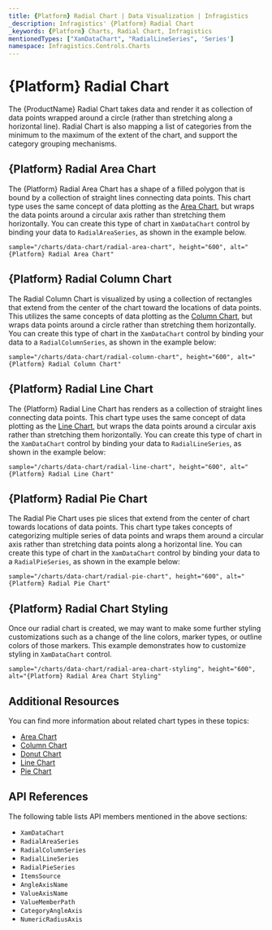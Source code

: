 ```yaml
---
title: {Platform} Radial Chart | Data Visualization | Infragistics
_description: Infragistics' {Platform} Radial Chart
_keywords: {Platform} Charts, Radial Chart, Infragistics
mentionedTypes: ["XamDataChart", "RadialLineSeries", 'Series']
namespace: Infragistics.Controls.Charts
---
```

# {Platform} Radial Chart

The {ProductName} Radial Chart takes data and render it as collection of data points wrapped around a circle (rather than stretching along a horizontal line). Radial Chart is also mapping a list of categories from the minimum to the maximum of the extent of the chart, and support the category grouping mechanisms.

## {Platform} Radial Area Chart

The {Platform} Radial Area Chart has a shape of a filled polygon that is bound by a collection of straight lines connecting data points. This chart type uses the same concept of data plotting as the [Area Chart](area-chart.md), but wraps the data points around a circular axis rather than stretching them horizontally. You can create this type of chart in `XamDataChart` control by binding your data to `RadialAreaSeries`, as shown in the example below.

`sample="/charts/data-chart/radial-area-chart", height="600", alt="{Platform} Radial Area Chart"`



<div class="divider--half"></div>

## {Platform} Radial Column Chart

The Radial Column Chart is visualized by using a collection of rectangles that extend from the center of the chart toward the locations of data points. This utilizes the same concepts of data plotting as the [Column Chart](column-chart.md), but wraps data points around a circle rather than stretching them horizontally. You can create this type of chart in the `XamDataChart` control by binding your data to a `RadialColumnSeries`, as shown in the example below:

`sample="/charts/data-chart/radial-column-chart", height="600", alt="{Platform} Radial Column Chart"`



<div class="divider--half"></div>

## {Platform} Radial Line Chart

The {Platform} Radial Line Chart has renders as a collection of straight lines connecting data points. This chart type uses the same concept of data plotting as the [Line Chart](line-chart.md), but wraps the data points around a circular axis rather than stretching them horizontally. You can create this type of chart in the `XamDataChart` control by binding your data to `RadialLineSeries`, as shown in the example below:

`sample="/charts/data-chart/radial-line-chart", height="600", alt="{Platform} Radial Line Chart"`



<div class="divider--half"></div>

## {Platform} Radial Pie Chart

The Radial Pie Chart uses pie slices that extend from the center of chart towards locations of data points. This chart type takes concepts of categorizing multiple series of data points and wraps them around a circular axis rather than stretching data points along a horizontal line. You can create this type of chart in the `XamDataChart` control by binding your data to a `RadialPieSeries`, as shown in the example below:

`sample="/charts/data-chart/radial-pie-chart", height="600", alt="{Platform} Radial Pie Chart"`



<div class="divider--half"></div>

## {Platform} Radial Chart Styling

Once our radial chart is created, we may want to make some further styling customizations such as a change of the line colors, marker types, or outline colors of those markers. This example demonstrates how to customize styling in `XamDataChart` control.

`sample="/charts/data-chart/radial-area-chart-styling", height="600", alt="{Platform} Radial Area Chart Styling"`



<div class="divider--half"></div>


## Additional Resources

You can find more information about related chart types in these topics:

- [Area Chart](area-chart.md)
- [Column Chart](column-chart.md)
- [Donut Chart](donut-chart.md)
- [Line Chart](line-chart.md)
- [Pie Chart](pie-chart.md)

## API References

The following table lists API members mentioned in the above sections:

- `XamDataChart`
- `RadialAreaSeries`
- `RadialColumnSeries`
- `RadialLineSeries`
- `RadialPieSeries`
- `ItemsSource`
- `AngleAxisName`
- `ValueAxisName`
- `ValueMemberPath`
- `CategoryAngleAxis`
- `NumericRadiusAxis`

